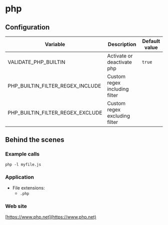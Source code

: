 <!-- Generated by .automation/build.py, please do not update manually -->
# php

## Configuration

| Variable | Description | Default value |
| ----------------- | -------------- | -------------- |
| VALIDATE_PHP_BUILTIN | Activate or deactivate php | `true` |
| PHP_BUILTIN_FILTER_REGEX_INCLUDE | Custom regex including filter |  |
| PHP_BUILTIN_FILTER_REGEX_EXCLUDE | Custom regex excluding filter |  |

## Behind the scenes

### Example calls

```shell
php -l myfile.js
```

### Application

- File extensions:
  - `.php`

### Web site

[https://www.php.net](https://www.php.net)
